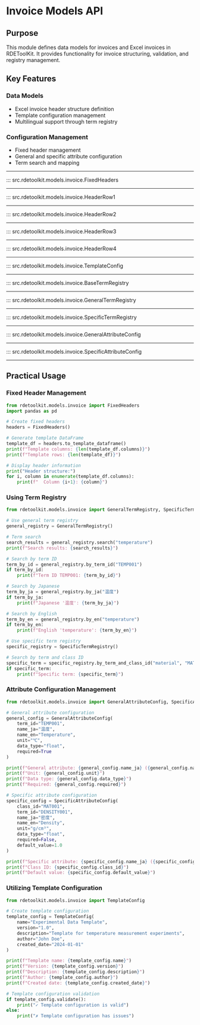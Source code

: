 # Invoice Models API

## Purpose

This module defines data models for invoices and Excel invoices in RDEToolKit. It provides functionality for invoice structuring, validation, and registry management.

## Key Features

### Data Models
- Excel invoice header structure definition
- Template configuration management
- Multilingual support through term registry

### Configuration Management
- Fixed header management
- General and specific attribute configuration
- Term search and mapping

---

::: src.rdetoolkit.models.invoice.FixedHeaders

---

::: src.rdetoolkit.models.invoice.HeaderRow1

---

::: src.rdetoolkit.models.invoice.HeaderRow2

---

::: src.rdetoolkit.models.invoice.HeaderRow3

---

::: src.rdetoolkit.models.invoice.HeaderRow4

---

::: src.rdetoolkit.models.invoice.TemplateConfig

---

::: src.rdetoolkit.models.invoice.BaseTermRegistry

---

::: src.rdetoolkit.models.invoice.GeneralTermRegistry

---

::: src.rdetoolkit.models.invoice.SpecificTermRegistry

---

::: src.rdetoolkit.models.invoice.GeneralAttributeConfig

---

::: src.rdetoolkit.models.invoice.SpecificAttributeConfig

---

## Practical Usage

### Fixed Header Management

```python title="fixed_headers.py"
from rdetoolkit.models.invoice import FixedHeaders
import pandas as pd

# Create fixed headers
headers = FixedHeaders()

# Generate template DataFrame
template_df = headers.to_template_dataframe()
print(f"Template columns: {len(template_df.columns)}")
print(f"Template rows: {len(template_df)}")

# Display header information
print("Header structure:")
for i, column in enumerate(template_df.columns):
    print(f"  Column {i+1}: {column}")
```

### Using Term Registry

```python title="term_registry.py"
from rdetoolkit.models.invoice import GeneralTermRegistry, SpecificTermRegistry

# Use general term registry
general_registry = GeneralTermRegistry()

# Term search
search_results = general_registry.search("temperature")
print(f"Search results: {search_results}")

# Search by term ID
term_by_id = general_registry.by_term_id("TEMP001")
if term_by_id:
    print(f"Term ID TEMP001: {term_by_id}")

# Search by Japanese
term_by_ja = general_registry.by_ja("温度")
if term_by_ja:
    print(f"Japanese '温度': {term_by_ja}")

# Search by English
term_by_en = general_registry.by_en("temperature")
if term_by_en:
    print(f"English 'temperature': {term_by_en}")

# Use specific term registry
specific_registry = SpecificTermRegistry()

# Search by term and class ID
specific_term = specific_registry.by_term_and_class_id("material", "MAT001")
if specific_term:
    print(f"Specific term: {specific_term}")
```

### Attribute Configuration Management

```python title="attribute_config.py"
from rdetoolkit.models.invoice import GeneralAttributeConfig, SpecificAttributeConfig

# General attribute configuration
general_config = GeneralAttributeConfig(
    term_id="TEMP001",
    name_ja="温度",
    name_en="Temperature",
    unit="℃",
    data_type="float",
    required=True
)

print(f"General attribute: {general_config.name_ja} ({general_config.name_en})")
print(f"Unit: {general_config.unit}")
print(f"Data type: {general_config.data_type}")
print(f"Required: {general_config.required}")

# Specific attribute configuration
specific_config = SpecificAttributeConfig(
    class_id="MAT001",
    term_id="DENSITY001",
    name_ja="密度",
    name_en="Density",
    unit="g/cm³",
    data_type="float",
    required=False,
    default_value=1.0
)

print(f"Specific attribute: {specific_config.name_ja} ({specific_config.name_en})")
print(f"Class ID: {specific_config.class_id}")
print(f"Default value: {specific_config.default_value}")
```

### Utilizing Template Configuration

```python title="template_config.py"
from rdetoolkit.models.invoice import TemplateConfig

# Create template configuration
template_config = TemplateConfig(
    name="Experimental Data Template",
    version="1.0",
    description="Template for temperature measurement experiments",
    author="John Doe",
    created_date="2024-01-01"
)

print(f"Template name: {template_config.name}")
print(f"Version: {template_config.version}")
print(f"Description: {template_config.description}")
print(f"Author: {template_config.author}")
print(f"Created date: {template_config.created_date}")

# Template configuration validation
if template_config.validate():
    print("✓ Template configuration is valid")
else:
    print("✗ Template configuration has issues")
```
